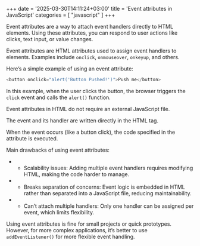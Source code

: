 +++
date = '2025-03-30T14:11:24+03:00'
title = 'Event attributes in JavaScript'
categories = [ "javascript" ]
+++

Event attributes are a way to attach event handlers directly to HTML elements. Using these attributes, you can respond to user actions like clicks, text input, or value changes.

Event attributes are HTML attributes used to assign event handlers to elements. Examples include `onclick`, `onmouseover`, `onkeyup`, and others.

Here’s a simple example of using an event attribute:

```js
<button onclick="alert('Button Pushed!')">Push me</button>
```

In this example, when the user clicks the button, the browser triggers the `click` event and calls the `alert()` function.

Event attributes in HTML do not require an external JavaScript file. 

The event and its handler are written directly in the HTML tag.

When the event occurs (like a button click), the code specified in the attribute is executed.

Main drawbacks of using event attributes:

- - Scalability issues: Adding multiple event handlers requires modifying HTML, making the code harder to manage.

- - Breaks separation of concerns: Event logic is embedded in HTML rather than separated into a JavaScript file, reducing maintainability.

- - Can’t attach multiple handlers: Only one handler can be assigned per event, which limits flexibility.

Using event attributes is fine for small projects or quick prototypes. However, for more complex applications, it’s better to use `addEventListener()` for more flexible event handling.